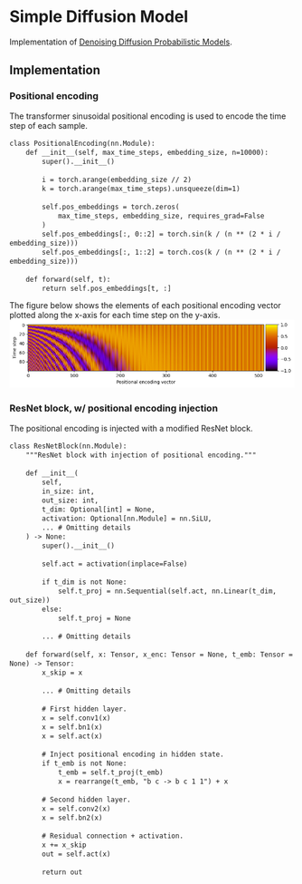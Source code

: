 # Simple Diffusion Model

Implementation of [Denoising Diffusion Probabilistic Models](https://arxiv.org/abs/2006.11239).

## Implementation

### Positional encoding

The transformer sinusoidal positional encoding is used to encode the time step of each sample.

```
class PositionalEncoding(nn.Module):
    def __init__(self, max_time_steps, embedding_size, n=10000):
        super().__init__()

        i = torch.arange(embedding_size // 2)
        k = torch.arange(max_time_steps).unsqueeze(dim=1)

        self.pos_embeddings = torch.zeros(
            max_time_steps, embedding_size, requires_grad=False
        )
        self.pos_embeddings[:, 0::2] = torch.sin(k / (n ** (2 * i / embedding_size)))
        self.pos_embeddings[:, 1::2] = torch.cos(k / (n ** (2 * i / embedding_size)))

    def forward(self, t):
        return self.pos_embeddings[t, :]
```

The figure below shows the elements of each positional encoding vector plotted along the x-axis for each time step on the y-axis.
![positional encoding](./imgs/pos_enc.png)

### ResNet block, w/ positional encoding injection

The positional encoding is injected with a modified ResNet block.

```
class ResNetBlock(nn.Module):
    """ResNet block with injection of positional encoding."""

    def __init__(
        self,
        in_size: int,
        out_size: int,
        t_dim: Optional[int] = None,
        activation: Optional[nn.Module] = nn.SiLU,
        ... # Omitting details
    ) -> None:
        super().__init__()

        self.act = activation(inplace=False)

        if t_dim is not None:
            self.t_proj = nn.Sequential(self.act, nn.Linear(t_dim, out_size))
        else:
            self.t_proj = None

        ... # Omitting details

    def forward(self, x: Tensor, x_enc: Tensor = None, t_emb: Tensor = None) -> Tensor:
        x_skip = x

        ... # Omitting details

        # First hidden layer.
        x = self.conv1(x)
        x = self.bn1(x)
        x = self.act(x)

        # Inject positional encoding in hidden state.
        if t_emb is not None:
            t_emb = self.t_proj(t_emb)
            x = rearrange(t_emb, "b c -> b c 1 1") + x

        # Second hidden layer.
        x = self.conv2(x)
        x = self.bn2(x)

        # Residual connection + activation.
        x += x_skip
        out = self.act(x)

        return out
```
